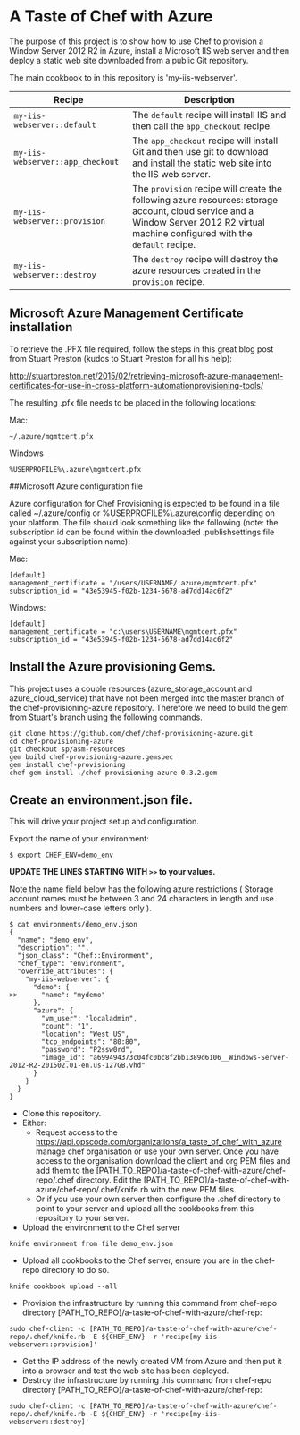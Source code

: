 # A Taste of Chef with Azure

The purpose of this project is to show how to use Chef to provision a Window Server 2012 R2 in Azure, install a Microsoft IIS web server and then deploy a static web site downloaded from a public Git repository.  

The main cookbook to in this repository is 'my-iis-webserver'.

| Recipe           | Description                |
| -----------------| -------------------------- |
| `my-iis-webserver::default` | The `default` recipe will install IIS and then call the `app_checkout` recipe. |
| `my-iis-webserver::app_checkout` | The `app_checkout` recipe will install Git and then use git to download and install the static web site into the IIS web server. |
| `my-iis-webserver::provision` | The `provision` recipe will create the following azure resources: storage account, cloud service and a Window Server 2012 R2 virtual machine configured with the `default` recipe. |
| `my-iis-webserver::destroy` | The `destroy` recipe will destroy the azure resources created in the `provision` recipe. |


## Microsoft Azure Management Certificate installation
To retrieve the .PFX file required, follow the steps in this great blog post from Stuart Preston (kudos to Stuart Preston for all his help):

http://stuartpreston.net/2015/02/retrieving-microsoft-azure-management-certificates-for-use-in-cross-platform-automationprovisioning-tools/

The resulting .pfx file needs to be placed in the following locations:

Mac:
```
~/.azure/mgmtcert.pfx
```
Windows
```
%USERPROFILE%\.azure\mgmtcert.pfx
```

##Microsoft Azure configuration file

Azure configuration for Chef Provisioning is expected to be found in a file called ~/.azure/config or %USERPROFILE%\\.azure\config depending on your platform.  The file should look something like the following (note: the subscription id can be found within the downloaded .publishsettings file against your subscription name):

Mac:
```
[default]
management_certificate = "/users/USERNAME/.azure/mgmtcert.pfx"
subscription_id = "43e53945-f02b-1234-5678-ad7dd14ac6f2"
```
Windows:
```
[default]
management_certificate = "c:\users\USERNAME\mgmtcert.pfx"
subscription_id = "43e53945-f02b-1234-5678-ad7dd14ac6f2"
```

##  Install the Azure provisioning Gems.

This project uses a couple resources (azure_storage_account and azure_cloud_service) that have not been merged into the master branch of the chef-provisioning-azure repository.  Therefore we need to build the gem from Stuart's branch using the following commands.

```
git clone https://github.com/chef/chef-provisioning-azure.git
cd chef-provisioning-azure
git checkout sp/asm-resources
gem build chef-provisioning-azure.gemspec
gem install chef-provisioning
chef gem install ./chef-provisioning-azure-0.3.2.gem
```

## Create an environment.json file.
This will drive your project setup and configuration.

Export the name of your environment:

```
$ export CHEF_ENV=demo_env
```

__UPDATE THE LINES STARTING WITH `>>` to your values.__

Note the name field below has the following azure restrictions
( Storage account names must be between 3 and 24 characters in length and use numbers and lower-case letters only ).
```
$ cat environments/demo_env.json
{
  "name": "demo_env",
  "description": "",
  "json_class": "Chef::Environment",
  "chef_type": "environment",
  "override_attributes": {
    "my-iis-webserver": {
      "demo": {
>>      "name": "mydemo"
      },
      "azure": {
        "vm_user": "localadmin",
        "count": "1",
        "location": "West US",
        "tcp_endpoints": "80:80",
        "password": "P2ssw0rd",
        "image_id": "a699494373c04fc0bc8f2bb1389d6106__Windows-Server-2012-R2-201502.01-en.us-127GB.vhd"
      }
    }
  }
}
```


* Clone this repository.
* Either:
  * Request access to the https://api.opscode.com/organizations/a_taste_of_chef_with_azure manage chef organisation or use your own server.  Once you have access to the organisation download the client and org PEM files and add them to the [PATH_TO_REPO]/a-taste-of-chef-with-azure/chef-repo/.chef directory.  Edit the [PATH_TO_REPO]/a-taste-of-chef-with-azure/chef-repo/.chef/knife.rb with the new PEM files.
  * Or if you use your own server then configure the .chef directory to point to your server and upload all the cookbooks from this repository to your server.
* Upload the environment to the Chef server
```
knife environment from file demo_env.json
```
* Upload all cookbooks to the Chef server, ensure you are in the chef-repo directory to do so.
```
knife cookbook upload --all
```
* Provision the infrastructure by running this command from chef-repo directory [PATH_TO_REPO]/a-taste-of-chef-with-azure/chef-rep:
```
sudo chef-client -c [PATH_TO_REPO]/a-taste-of-chef-with-azure/chef-repo/.chef/knife.rb -E ${CHEF_ENV} -r 'recipe[my-iis-webserver::provision]'
```
* Get the IP address of the newly created VM from Azure and then put it into a browser and test the web site has been deployed.
* Destroy the infrastructure by running this command from chef-repo directory [PATH_TO_REPO]/a-taste-of-chef-with-azure/chef-rep:
```
sudo chef-client -c [PATH_TO_REPO]/a-taste-of-chef-with-azure/chef-repo/.chef/knife.rb -E ${CHEF_ENV} -r 'recipe[my-iis-webserver::destroy]'
```

